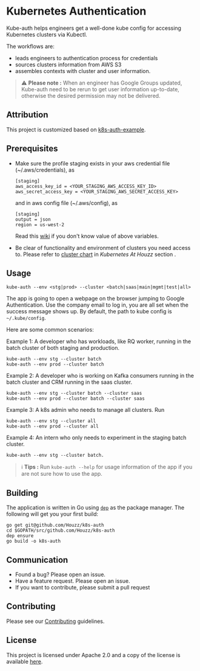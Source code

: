 # Kubernetes Authentication

Kube-auth helps engineers get a well-done kube config for accessing Kubernetes clusters via Kubectl.

The workflows are:
* leads engineers to authentication process for credentials
* sources clusters information from AWS S3
* assembles contexts with cluster and user information. 

> :warning: **Please note :** When an engineer has Google Groups updated, Kube-auth need to be rerun to get user information up-to-date, otherwise the desired permission may not be delivered.  

## Attribution
This project is customized based on [k8s-auth-example](https://github.com/pusher/k8s-auth-example).

## Prerequisites

* Make sure the profile staging exists in your aws credential file (~/.aws/credentials), as

  ```
  [staging]
  aws_access_key_id = <YOUR_STAGING_AWS_ACCESS_KEY_ID>
  aws_secret_access_key = <YOUR_STAGING_AWS_SECRET_ACCESS_KEY>
  ```
  and in aws config file (~/.aws/config), as

  ```
  [staging]
  output = json
  region = us-west-2
  ```
  Read this [wiki](https://cr.houzz.net/w/dev-introduction/aws-setup/) if you don't know value of above variables.

* Be clear of functionality and environment of clusters you need access to. Please refer to [cluster chart](https://cr.houzz.net/w/be/kubernetes/use_kubernetes/) in *Kubernetes At Houzz* section .

## Usage

```
kube-auth --env <stg|prod> --cluster <batch|saas|main|mgmt|test|all> 
```
The app is going to open a webpage on the browser jumping to Google Authentication. Use the company email to log in, you are all set when the success message shows up. By default, the path to kube config is `~/.kube/config`.

Here are some common scenarios:

Example 1: A developer who has workloads, like RQ worker, running in the batch cluster of both staging and production. 
```
kube-auth --env stg --cluster batch
kube-auth --env prod --cluster batch
```

Example 2: A developer who is working on Kafka consumers running in the batch cluster and CRM running in the saas cluster. 
```
kube-auth --env stg --cluster batch --cluster saas
kube-auth --env prod --cluster batch --cluster saas
```

Example 3: A k8s admin who needs to manage all clusters. Run 
```
kube-auth --env stg --cluster all
kube-auth --env prod --cluster all
```

Example 4: An intern who only needs to experiment in the staging batch cluster.
```
kube-auth --env stg --cluster batch.
```

> :information_source: **Tips :** Run `kube-auth --help` for usage information of the app if you are not sure how to use the app.

## Building
The application is written in Go using [`dep`](https://github.com/golang/dep)
as the package manager. The following will get you your first build:

```
go get git@github.com/Houzz/k8s-auth
cd $GOPATH/src/github.com/Houzz/k8s-auth
dep ensure
go build -o k8s-auth
```

## Communication

* Found a bug? Please open an issue.
* Have a feature request. Please open an issue.
* If you want to contribute, please submit a pull request

## Contributing
Please see our [Contributing](CONTRIBUTING.md) guidelines.

## License
This project is licensed under Apache 2.0 and a copy of the license is available [here](LICENSE).
